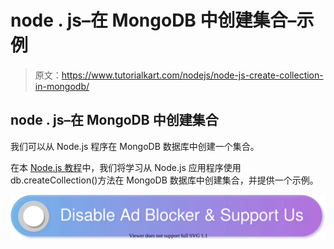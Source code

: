 # node . js–在 MongoDB 中创建集合–示例

> 原文：<https://www.tutorialkart.com/nodejs/node-js-create-collection-in-mongodb/>

## node . js–在 MongoDB 中创建集合

我们可以从 Node.js 程序在 MongoDB 数据库中创建一个集合。

在本 [Node.js 教程](https://www.tutorialkart.com/nodejs/nodejs-tutorial/)中，我们将学习从 Node.js 应用程序使用 db.createCollection()方法在 MongoDB 数据库中创建集合，并提供一个示例。

[![](img/925da31b32d6bc3827932f6c8afb11bb.png)](https://www.tutorialkart.com/)